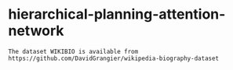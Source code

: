 # hierarchical-planning-attention-network

    The dataset WIKIBIO is available from https://github.com/DavidGrangier/wikipedia-biography-dataset
